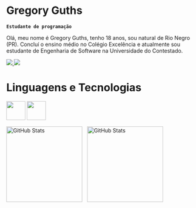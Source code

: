 # Gregory Guths

**`Estudante de programação`**

Olá, meu nome é Gregory Guths, tenho 18 anos, sou natural de Rio Negro (PR). Concluí o ensino médio no Colégio Excelência e atualmente sou estudante de Engenharia de Software na Universidade do Contestado.

<a href="https://www.linkedin.com/in/gregory-guths-521349345/" alvo="_em branco"><img src="https://img.shields.io/badge/-LinkedIn-%230077B5?style=for-the-badge&logo=linkedin&logoColor=white" alvo="_em branco">
</a>
<a href="https://www.youtube.com/@Guthsss" alvo="_em branco"><img src="https://img.shields.io/badge/YouTube-FF0000?style=for-the-badge&logo=youtube&logoColor=white" alvo="_em branco">
</a>

##

# Linguagens e Tecnologias


<img src="https://cdn.jsdelivr.net/gh/devicons/devicon@latest/icons/java/java-original.svg" width="50" height="50"
/>
<img src="https://cdn.jsdelivr.net/gh/devicons/devicon@latest/icons/html5/html5-original.svg" width="50" height="50" 
/>

<p>
 
  <img 
    align="left" 
    alt="GitHub Stats" 
    height="200" 
    style="padding-right: 10px;" 
    src="https://github-readme-stats.vercel.app/api?username=Guthsss&show_icons=true&theme=dark&include_all_commits=true&locale=pt-br" 
  />

<img 
      align="left" 
      alt="GitHub Stats" 
      height="200" 
      src="https://github-readme-stats.vercel.app/api/top-langs/?username=Guthsss&theme=dark&layout=compact&custom_title=Tecnologias&langs_count=9" 
  />

</p>





